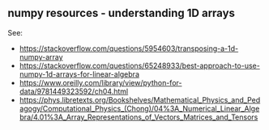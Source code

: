 ## numpy resources - understanding 1D arrays

See:
* https://stackoverflow.com/questions/5954603/transposing-a-1d-numpy-array
* https://stackoverflow.com/questions/65248933/best-approach-to-use-numpy-1d-arrays-for-linear-algebra
* https://www.oreilly.com/library/view/python-for-data/9781449323592/ch04.html
* https://phys.libretexts.org/Bookshelves/Mathematical_Physics_and_Pedagogy/Computational_Physics_(Chong)/04%3A_Numerical_Linear_Algebra/4.01%3A_Array_Representations_of_Vectors_Matrices_and_Tensors
